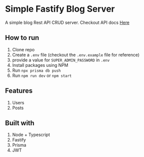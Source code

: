 ﻿# Simple Fastify Blog Server
A simple blog Rest API CRUD server.
Checkout API docs [Here](https://documenter.getpostman.com/view/29193618/2sB2xEATpD)

## How to run 
1. Clone repo
2. Create a `.env` file (checkout the `.env.example` file for reference)
3. provide a value for `SUPER_ADMIN_PASSWORD` in `.env`
4. Install packages using NPM
5. Run `npx prisma db push`
6. Run `npm run dev` or  `npm start`

## Features
1. Users
2. Posts

## Built with
1. Node + Typescript
2. Fastify
3. Prisma
4. JWT

